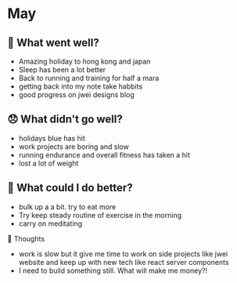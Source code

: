 # May

## 💪 What went well?

- Amazing holiday to hong kong and japan
- Sleep has been a lot better
- Back to running and training for half a mara
- getting back into my note take habbits
- good progress on jwei designs blog

## 😞 What didn't go well?

- holidays blue has hit
- work projects are boring and slow
- running endurance and overall fitness has taken a hit
- lost a lot of weight

## 🚀 What could I do better?

- bulk up a a bit. try to eat more
- Try keep steady routine of exercise in the morning
- carry on meditating

 🧠 Thoughts
- work is slow but it give me time to work on side projects like jwei website and keep up with new tech like react server components
- I need to build something still. What will make me money?!